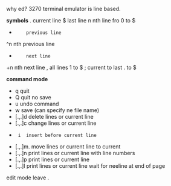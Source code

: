 why ed?
3270 terminal emulator is line based.

**symbols**
.         current line
$         last line
n         nth line fro 0 to $
-         previous line
^n        nth previous line
+         next line
+n        nth next line
,         all lines 1 to $
;         current to last . to $



**command mode**
* q       quit
* Q       quit no save
* u       undo command
* w       save (can specify ne file name)
* [.,.]d  delete lines or current line
* [.,.]c  change lines or current line
*      i  insert before current line
* [.,.]m. move lines or current line to current
* [.,.]n  print lines or current line with line numbers
* [.,.]p  print lines or current line 
* [.,.]l  print lines or current line wait for neeline at end of page

edit mode
leave .


